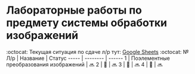 # Лабораторные работы по предмету системы обработки изображений
:octocat: Текущая ситуация по сдаче л/р тут: [Google Sheets](https://docs.google.com/spreadsheets/d/1v7ClMwsyODReX09_qnCuWRXXmKWp5LXut0PGC37qiMI/edit#gid=0) :octocat:
 № Л/р | Название | Статус
 ----- | -------- | ------
 1 | Поэлементные преобразования изображений | :soon:
 2 | :name_badge: | :soon:
 3 | :name_badge: | :soon:
 4 | :name_badge: | :soon:
